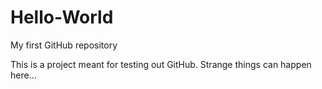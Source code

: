 # Hello-World
My first GitHub repository

This is a project meant for testing out GitHub.
Strange things can happen here...
